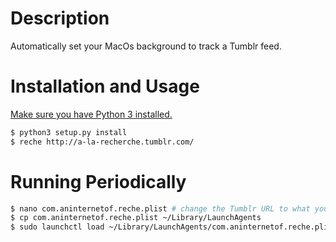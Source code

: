 # Description

Automatically set your MacOs background to track a Tumblr feed.

# Installation and Usage

[Make sure you have Python 3 installed.](http://docs.python-guide.org/en/latest/starting/install3/osx/)

```bash
$ python3 setup.py install
$ reche http://a-la-recherche.tumblr.com/
```

# Running Periodically

```bash
$ nano com.aninternetof.reche.plist # change the Tumblr URL to what you want, and check the application path to reche
$ cp com.aninternetof.reche.plist ~/Library/LaunchAgents
$ sudo launchctl load ~/Library/LaunchAgents/com.aninternetof.reche.plist
```
